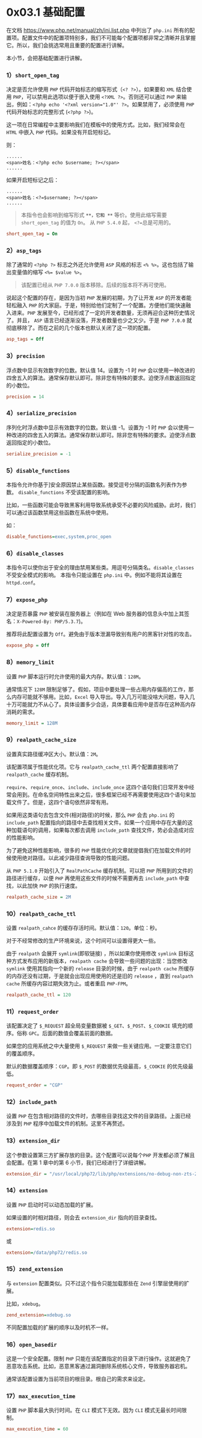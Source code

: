 # 0x03.1 基础配置

在文档 https://www.php.net/manual/zh/ini.list.php 中列出了 `php.ini` 所有的配置项。配置文件中的配置项特别多，我们不可能每个配置项都非常之清晰并且掌握它。所以，我们会挑选常用且重要的配置进行讲解。



本小节，会把基础配置进行讲解。



### 1）`short_open_tag`

决定是否允许使用 `PHP` 代码开始标志的缩写形式（`<? ?>`）。如果要和 `XML` 结合使用 `PHP`，可以禁用此选项以便于嵌入使用 `<?XML ?>`。否则还可以通过 `PHP` 来输出，例如：`<?php echo '<?xml version="1.0"' ?>`。如果禁用了，必须使用 `PHP` 代码开始标志的完整形式 (`<?php ?>`)。

这一项在日常编程中主要影响我们在模板中的使用方式。比如，我们经常会在 `HTML` 中嵌入 `PHP` 代码。如果没有开启短标记。

则：

```
......
<span>姓名：<?php echo $username; ?></span>
......
```

如果开启短标记之后：

```
......
<span>姓名：<?=$username; ?></span>
......
```

> 本指令也会影响到缩写形式 **`**，它和 **`** 等价。使用此缩写需要 `short_open_tag` 的值为 `On`。 从 `PHP 5.4.0` 起， `<?=`总是可用的。

```ini
short_open_tag = On
```



### 2）`asp_tags`

除了通常的 `<?php ?>` 标志之外还允许使用 `ASP` 风格的标志 `<% %>`。这也包括了输出变量值的缩写 `<%= $value %>`。

> 该配置已经从 `PHP 7.0.0` 版本移除。后续的版本将不再可使用。

说起这个配置的存在，是因为当初 `PHP` 发展的初期，为了让开发 `ASP` 的开发者能轻松融入 `PHP` 的大家庭。于是，特别给他们定制了一个配置。方便他们能快速融入进来。`PHP` 发展至今，已经形成了一定的开发者数量，无须再迎合这种历史情况了。并且， `ASP` 语言已经逐渐没落，开发者数量也少之又少。于是 `PHP 7.0.0` 就彻底移除了。而在之前的几个版本也默认关闭了这一项的配置。

```ini
asp_tags = Off
```



### 3）`precision`

浮点数中显示有效数字的位数。默认值 14。设置为 -1 时 `PHP` 会以使用一种改进的四舍五入的算法。通常保存默认即可。除非您有特殊的要求。迫使浮点数返回指定的小数位。

```ini
precision = 14
```



### 4）`serialize_precision`

序列化时浮点数中显示有效数字的位数。默认值 -1。设置为 -1 时 `PHP` 会以使用一种改进的四舍五入的算法。通常保存默认即可。除非您有特殊的要求。迫使浮点数返回指定的小数位。

```ini
serialize_precision = -1
```



### 5）`disable_functions`

本指令允许你基于]安全原因禁止某些函数。接受逗号分隔的函数名列表作为参数。 `disable_functions` 不受该配置的影响。

比如，一些函数可能会导致黑客利用导致系统承受不必要的风险威胁。此时，我们可以通过该函数禁用这些函数在系统中使用。

如：

```ini
disable_functions=exec,system,proc_open
```



### 6）`disable_classes`

本指令可以使你出于安全的理由禁用某些类。用逗号分隔类名。`disable_classes` 不受安全模式的影响。 本指令只能设置在 `php.ini` 中。例如不能将其设置在 `httpd.conf`。



### 7）`expose_php`

决定是否暴露 `PHP` 被安装在服务器上（例如在 Web 服务器的信息头中加上其签名：`X-Powered-By: PHP/5.3.7`)。

推荐将此配置设置为 `Off`。避免由于版本泄漏导致别有用户的黑客针对性的攻击。

```ini
expose_php = Off
```



### 8）`memory_limit`

设置 `PHP` 脚本运行时允许使用的最大内存。默认值：`128M`。

通常情况下 `128M` 限制足够了。假如，项目中要处理一些占用内存偏高的工作，那么内存可能就不够用。比如，`Excel` 导入导出。导入几万可能没啥大问题，导入几十万可能就力不从心了。具体设置多少合适，具体要看应用中是否存在这种高内存消耗的需求。

```ini
memory_limit = 128M
```



### 9）`realpath_cache_size`

设置真实路径缓冲区大小。默认值：`2M`。

该配置项属于性能优化项。它与 `realpath_cache_ttl` 两个配置直接影响了 `realpath_cache` 缓存机制。



`require`、`require_once`、`include`、`include_once` 这四个语句我们日常开发中经常会用到。在命名空间特性出来之后，很多框架已经不再需要使用这四个语句来加载文件了。但是，这四个语句依然非常有用。



如果用这类语句去包含文件(相对路径)的时候，那么 `PHP` 会去 `php.ini` 的 `include_path` 配置指向的路径中去查找相关文件。如果一个应用中存在大量的这种加载语句的调用，如果每次都去调用 `include_path` 查找文件，势必会造成对应的性能影响。



为了避免这种性能影响，很多的 `PHP` 性能优化的文章就提倡我们在加载文件的时候使用绝对路径。以此减少路径查询导致的性能问题。



从 `PHP 5.1.0` 开始引入了 `RealPathCache` 缓存机制。可以把 `PHP` 所用到的文件的路径进行缓存，以便 `PHP` 再使用这些文件的时候不需要再去 `include_path` 中查找，以此加快 `PHP` 的执行速度。

```ini
realpath_cache_size = 2M
```



### 10）`realpath_cache_ttl`

设置 `realpath_cahce` 的缓存存活时间。默认值：`120`。单位：秒。

对于不经常修改的生产环境来说，这个时间可以设置得更大一些。

由于 `realpath` 会展开 `symlink`(即软链接) ，所以如果你使用修改 `symlink` 目标这种方式发布应用的新版本，`realpath cache` 会导致一些问题的出现：当您修改 `symlink` 使用其指向一个新的 `release` 目录的时候，由于 `realpath cache` 所缓存的内存还没有过期，于是就会出现应用使用的还是旧的 `release` ，直到 `realpath cache` 所缓存内容过期失效为止。或者重启 `PHP-FPM`。

```ini
realpath_cache_ttl = 120
```



### 11）`request_order`

该配置决定了 `$_REQUEST` 超全局变量数据被 `$_GET`、`$_POST`、`$_COOKIE` 填充的顺序。俗称 `GPC`。后面的数值会覆盖前面的数据。

如果您的应用系统之中大量使用 `$_REQUEST` 来做一些关键应用。一定要注意它们的覆盖顺序。

默认的数据覆盖顺序：`CGP`。即 `$_POST` 的数据优先级最高，`$_COOKIE` 的优先级最低。

```ini
request_order = "CGP"
```



### 12）`include_path`

设置 `PHP` 在包含相对路径的文件时，去哪些目录找这文件的目录路径。上面已经涉及到 `PHP` 程序中加载文件的机制。这里不再赘述。



### 13）`extension_dir`

这个参数设置第三方扩展存放的目录。这个配置可以说每个`PHP` 开发都必须了解且会配置。在第 1 章中的第 6 小节，我们已经进行了详细讲解。

```ini
extension_dir = "/usr/local/php72/lib/php/extensions/no-debug-non-zts-20170718/"
```



### 14）`extension`

设置 `PHP` 启动时可以动态加载的扩展。

如果设置的时相对路径，则会去 `extension_dir` 指向的目录查找。

```ini
extension=redis.so
```

或

```ini
extension=/data/php72/redis.so
```



### 15）`zend_extension`

与 `extension` 配置类似。只不过这个指令只能加载那些在 `Zend` 引擎层使用的扩展。

比如，`xdebug`。

```ini
zend_extension=xdebug.so
```

不同配置加载的扩展的顺序以及时机不一样。



### 16）`open_basedir`

这是一个安全配置。限制 `PHP` 只能在该配置指定的目录下进行操作。这就避免了恶意攻击系统。比如，恶意黑客通过漏洞删除系统核心文件，导致服务器宕机。

通常该配置设置为当前项目的根目录。根自己的需求来设定。



### 17）`max_execution_time`

设置 `PHP` 脚本最大执行时间。在 `CLI` 模式下无效。因为 `CLI` 模式无最长时间限制。

```ini
max_execution_time = 60
```





